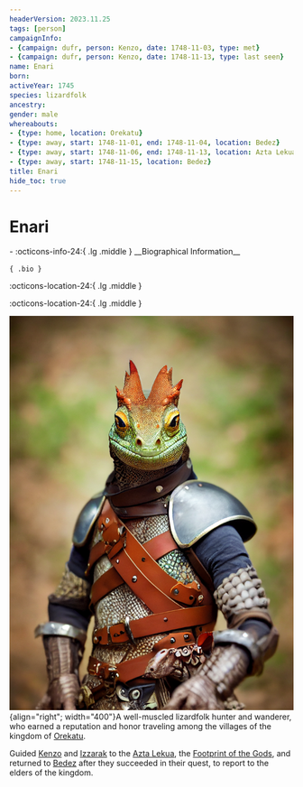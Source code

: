```yaml
---
headerVersion: 2023.11.25
tags: [person]
campaignInfo:
- {campaign: dufr, person: Kenzo, date: 1748-11-03, type: met}
- {campaign: dufr, person: Kenzo, date: 1748-11-13, type: last seen}
name: Enari
born:
activeYear: 1745
species: lizardfolk
ancestry:
gender: male
whereabouts:
- {type: home, location: Orekatu}
- {type: away, start: 1748-11-01, end: 1748-11-04, location: Bedez}
- {type: away, start: 1748-11-06, end: 1748-11-13, location: Azta Lekua}
- {type: away, start: 1748-11-15, location: Bedez}
title: Enari
hide_toc: true
---
```

# Enari
<div class="grid cards ext-narrow-margin ext-one-column" markdown>
- :octicons-info-24:{ .lg .middle } __Biographical Information__

    { .bio }

</div>



:octicons-location-24:{ .lg .middle }   



:octicons-location-24:{ .lg .middle }   


![Enari Portrait](../../assets/enari-portrait.png){align="right"; width="400"}A well-muscled lizardfolk hunter and wanderer, who earned a reputation and honor traveling among the villages of the kingdom of [Orekatu](<../../gazetteer/far-south/orekatu.md>). 

Guided [Kenzo](<../pcs/dunmar-fellowship/kenzo.md>) and [Izzarak](<../pcs/dunmar-fellowship/guests/izzarak.md>) to the [Azta Lekua](<../../gazetteer/far-south/azta-lekua.md>), the [Footprint of the Gods](<../../gazetteer/far-south/azta-lekua.md>), and returned to [Bedez](<../../gazetteer/far-south/bedez.md>) after they succeeded in their quest, to report to the elders of the kingdom. 
